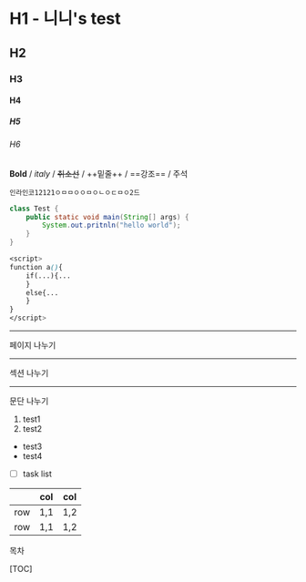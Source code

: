 # H1 - 니니's test
## H2
### H3
#### H4
##### H5
###### H6

**Bold** / *italy* / ~~취소선~~ / ++밑줄++ / ==강조== / 주석 <!--주석-->

`인라인코12121ㅇㅁㅁㅇㅇㅁㅇㄴㅇㄷㅁㅇ2드  `
```java
class Test {
    public static void main(String[] args) {
        System.out.pritnln("hello world");
    }
}
```

```css
<script>
function a(){
	if(...){...
    }
    else{...
    }
}
</script>
```

***
페이지 나누기

- - -
섹션 나누기

_ _ _
문단 나누기

1. test1
2. test2

- test3
- test4

- [ ] task list


| 		 |   col  |   col  |
|--------|--------|--------|
|   row  |  1,1   |  1,2   |
|   row  |  1,1   |  1,2   |


목차

[TOC]
